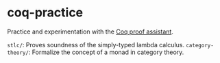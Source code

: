 # coq-practice
Practice and experimentation with the [Coq proof assistant](https://coq.inria.fr/).

`stlc/`: Proves soundness of the simply-typed lambda calculus.
`category-theory/`: Formalize the concept of a monad in category theory.
